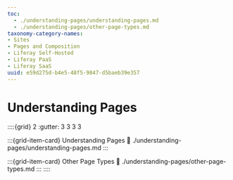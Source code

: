 ```yaml
---
toc:
  - ./understanding-pages/understanding-pages.md
  - ./understanding-pages/other-page-types.md
taxonomy-category-names:
- Sites
- Pages and Composition
- Liferay Self-Hosted
- Liferay PaaS
- Liferay SaaS
uuid: e59d275d-b4e5-48f5-9847-d5baeb39e357
---
```

# Understanding Pages

::::{grid} 2
:gutter: 3 3 3 3

:::{grid-item-card} Understanding Pages
:link: ./understanding-pages/understanding-pages.md
:::

:::{grid-item-card} Other Page Types
:link: ./understanding-pages/other-page-types.md
:::
::::

